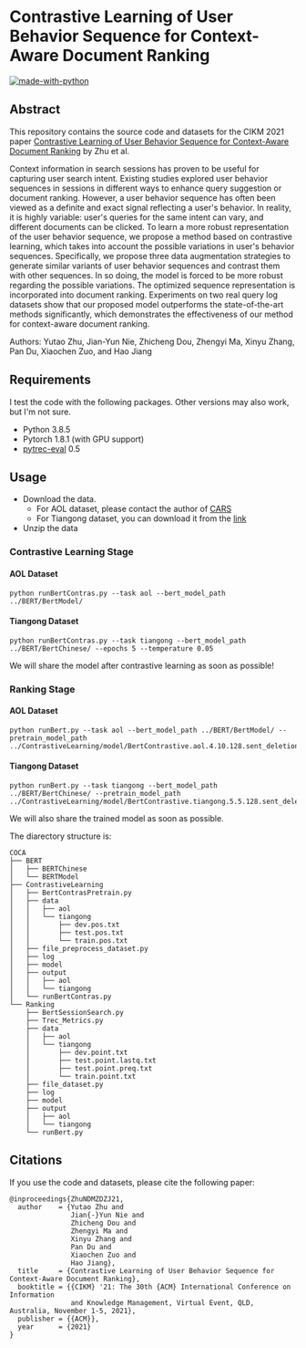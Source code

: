 # Contrastive Learning of User Behavior Sequence for Context-Aware Document Ranking

[![made-with-python](https://img.shields.io/badge/Made%20with-Python-red.svg)](#python)

## Abstract
This repository contains the source code and datasets for the CIKM 2021 paper [Contrastive Learning of User Behavior Sequence for Context-Aware Document Ranking](https://arxiv.org/pdf/2108.10510.pdf) by Zhu et al. <br>

Context information in search sessions has proven to be useful for capturing user search intent. Existing studies explored user behavior sequences in sessions in different ways to enhance query suggestion or document ranking. However, a user behavior sequence has often been viewed as a definite and exact signal reflecting a user's behavior. In reality, it is highly variable: user's queries for the same intent can vary, and different documents can be clicked. To learn a more robust representation of the user behavior sequence, we propose a method based on contrastive learning, which takes into account the possible variations in user's behavior sequences.  Specifically, we propose three data augmentation strategies to generate similar variants of user behavior sequences and contrast them with other sequences. In so doing, the model is forced to be more robust regarding the possible variations. The optimized sequence representation is incorporated into  document ranking. Experiments on two real query log datasets show that our proposed model outperforms the state-of-the-art methods significantly, which demonstrates the effectiveness of our method for context-aware document ranking.

Authors: Yutao Zhu, Jian-Yun Nie, Zhicheng Dou, Zhengyi Ma, Xinyu Zhang, Pan Du, Xiaochen Zuo, and Hao Jiang

## Requirements
I test the code with the following packages. Other versions may also work, but I'm not sure. <br>
- Python 3.8.5 <br>
- Pytorch 1.8.1 (with GPU support)<br>
- [pytrec-eval](https://pypi.org/project/pytrec-eval/) 0.5  

## Usage
- Download the data. 
  - For AOL dataset, please contact the author of [CARS](https://arxiv.org/pdf/1906.02329.pdf)
  - For Tiangong dataset, you can download it from the [link](http://www.thuir.cn/tiangong-st/)
- Unzip the data

### Contrastive Learning Stage
#### AOL Dataset
```
python runBertContras.py --task aol --bert_model_path ../BERT/BertModel/
```

#### Tiangong Dataset
```
python runBertContras.py --task tiangong --bert_model_path ../BERT/BertChinese/ --epochs 5 --temperature 0.05
```

We will share the model after contrastive learning as soon as possible!

### Ranking Stage
#### AOL Dataset
```
python runBert.py --task aol --bert_model_path ../BERT/BertModel/ --pretrain_model_path ../ContrastiveLearning/model/BertContrastive.aol.4.10.128.sent_deletion.term_deletion.qd_reorder
```

#### Tiangong Dataset
```
python runBert.py --task tiangong --bert_model_path ../BERT/BertChinese/ --pretrain_model_path ../ContrastiveLearning/model/BertContrastive.tiangong.5.5.128.sent_deletion.term_deletion.qd_reorder
```

We will also share the trained model as soon as possible.

The diarectory structure is:
```
COCA
├── BERT
│   ├── BERTChinese
│   └── BERTModel
├── ContrastiveLearning
│   ├── BertContrasPretrain.py
│   ├── data
│   │   ├── aol
│   │   └── tiangong
│   │       ├── dev.pos.txt
│   │       ├── test.pos.txt
│   │       └── train.pos.txt
│   ├── file_preprocess_dataset.py
│   ├── log
│   ├── model
│   ├── output
│   │   ├── aol
│   │   └── tiangong
│   └── runBertContras.py
└── Ranking
    ├── BertSessionSearch.py
    ├── Trec_Metrics.py
    ├── data
    │   ├── aol
    │   └── tiangong
    │       ├── dev.point.txt
    │       ├── test.point.lastq.txt
    │       ├── test.point.preq.txt
    │       └── train.point.txt
    ├── file_dataset.py
    ├── log
    ├── model
    ├── output
    │   ├── aol
    │   └── tiangong
    └── runBert.py
```

## Citations
If you use the code and datasets, please cite the following paper:  
```
@inproceedings{ZhuNDMZDZJ21,
  author    = {Yutao Zhu and
               Jian{-}Yun Nie and
               Zhicheng Dou and
               Zhengyi Ma and
               Xinyu Zhang and
               Pan Du and
               Xiaochen Zuo and
               Hao Jiang},
  title     = {Contrastive Learning of User Behavior Sequence for Context-Aware Document Ranking},
  booktitle = {{CIKM} '21: The 30th {ACM} International Conference on Information
               and Knowledge Management, Virtual Event, QLD, Australia, November 1-5, 2021},
  publisher = {{ACM}},
  year      = {2021}
}
```
